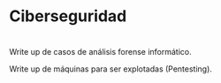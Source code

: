 #
# Ciberseguridad
#

Write up de casos de análisis forense informático.
  
Write up de máquinas para ser explotadas (Pentesting).
  
